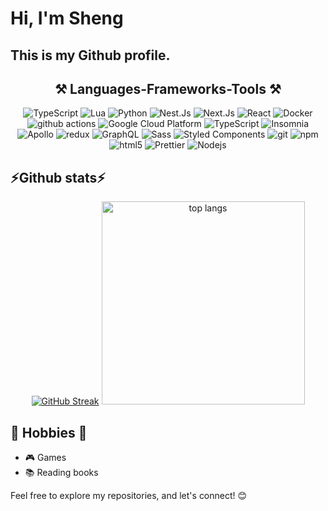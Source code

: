 <h1>Hi, I'm Sheng</h1>

<h2>This is my Github profile.</h2>

<h2 align="center">⚒️ Languages-Frameworks-Tools ⚒️</h2>
<p align="center">
  <img alt="TypeScript" src="https://img.shields.io/badge/-TypeScript-007ACC?style=flat-square&logo=typescript&logoColor=white" />
  <img alt="Lua" src="https://img.shields.io/badge/-Lua-2C2D72?style=flat-square&logo=lua&logoColor=white" />
  <img alt="Python" src="https://img.shields.io/badge/-Python-3776AB?style=flat-square&logo=python&logoColor=white" />
  <img alt="Nest.Js" src="https://img.shields.io/badge/-Nest.Js-ea2845?style=flat-square&logo=nestjs&logoColor=white" />
  <img alt="Next.Js" src="https://img.shields.io/badge/-Next.Js-000000?style=flat-square&logo=nextdotjs&logoColor=white" />
  <img alt="React" src="https://img.shields.io/badge/-React-45b8d8?style=flat-square&logo=react&logoColor=white" />
  <img alt="Docker" src="https://img.shields.io/badge/-Docker-2496ED?style=flat-square&logo=docker&logoColor=white" />
  <img alt="github actions" src="https://img.shields.io/badge/-Github_Actions-2088FF?style=flat-square&logo=github-actions&logoColor=white" />
  <img alt="Google Cloud Platform" src="https://img.shields.io/badge/-Google_Cloud_Platform-1a73e8?style=flat-square&logo=google-cloud&logoColor=white" />
  <img alt="TypeScript" src="https://img.shields.io/badge/-TypeScript-007ACC?style=flat-square&logo=typescript&logoColor=white" />
  <img alt="Insomnia" src="https://img.shields.io/badge/-Insomnia-5849BE?style=flat-square&logo=insomnia&logoColor=white" />
  <img alt="Apollo" src="https://img.shields.io/badge/-Apollo%20GraphQL-311C87?style=flat-square&logo=apollo-graphql&logoColor=white" />
  <img alt="redux" src="https://img.shields.io/badge/-Redux-764ABC?style=flat-square&logo=redux&logoColor=white" />
  <img alt="GraphQL" src="https://img.shields.io/badge/-GraphQL-E10098?style=flat-square&logo=graphql&logoColor=white" />
  <img alt="Sass" src="https://img.shields.io/badge/-Sass-CC6699?style=flat-square&logo=sass&logoColor=white" />
  <img alt="Styled Components" src="https://img.shields.io/badge/-Styled_Components-db7092?style=flat-square&logo=styled-components&logoColor=white" />
  <img alt="git" src="https://img.shields.io/badge/-Git-F05032?style=flat-square&logo=git&logoColor=white" />
  <img alt="npm" src="https://img.shields.io/badge/-NPM-CB3837?style=flat-square&logo=npm&logoColor=white" />
  <img alt="html5" src="https://img.shields.io/badge/-HTML5-E34F26?style=flat-square&logo=html5&logoColor=white" />
  <img alt="Prettier" src="https://img.shields.io/badge/-Prettier-F7B93E?style=flat-square&logo=prettier&logoColor=white" />
  <img alt="Nodejs" src="https://img.shields.io/badge/-Nodejs-43853d?style=flat-square&logo=Node.js&logoColor=white" />
</p>


<h2>⚡Github stats⚡</h2>
<div align="center">
  <a href="https://git.io/streak-stats"><img src="https://streak-stats.demolab.com?user=zthinhddo&theme=dark&hide_border=true&date_format=M%20j%5B%2C%20Y%5D&exclude_days=Sat&card_width=600" alt="GitHub Streak" /></a>
  <img width=325 src="https://github-readme-stats-salesp07.vercel.app/api/top-langs/?username=zthinhddo&hide=HTML&langs_count=5&layout=compact&theme=react&border_radius=10&size_weight=0.5&count_weight=0.5" alt="top langs" />
</div>

<h2>💫 Hobbies 💫</h2>
<ul>
  <li>🎮 Games</li>
  <li>📚 Reading books</li>
</ul>

Feel free to explore my repositories, and let's connect! 😊
